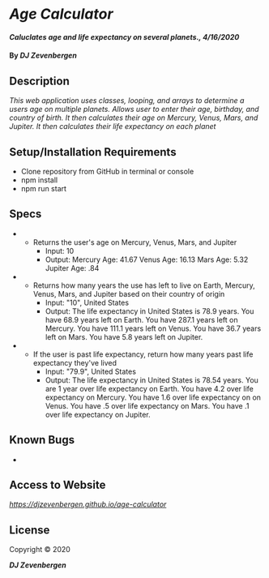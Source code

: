# _Age Calculator_

#### _Caluclates age and life expectancy on several planets., 4/16/2020_

#### By _**DJ Zevenbergen**_

## Description

_This web application uses classes, looping, and arrays to determine a users age on multiple planets. Allows user to enter their age, birthday, and country of birth. It then calculates their age on Mercury, Venus, Mars, and Jupiter. It then calculates their life expectancy on each planet_

## Setup/Installation Requirements

* Clone repository from GitHub in terminal or console
* npm install
* npm run start


## Specs

* - Returns the user's age on Mercury, Venus, Mars, and Jupiter
    * Input: 10 
    * Output: Mercury Age: 41.67
              Venus Age: 16.13
              Mars Age: 5.32
              Jupiter Age: .84


* - Returns how many years the use has left to live on Earth, Mercury, Venus, Mars, and Jupiter based on their country of origin 
    * Input: "10",  United States
    * Output: The life expectancy in United States is 78.9 years.
              You have 68.9 years left on Earth.
              You have 287.1 years left on Mercury.
              You have 111.1 years left on Venus.
              You have 36.7 years left on Mars.
              You have 5.8 years left on Jupiter.

* - If the user is past life expectancy, return how many years past life expectancy they've lived
    * Input: "79.9",  United States
    * Output: The life expectancy in United States is 78.54 years.
              You are 1 year over life expectancy on Earth.
              You have 4.2 over life expectancy on Mercury.
              You have 1.6 over life expectancy on on Venus.
              You have .5 over life expectancy on Mars.
              You have .1 over life expectancy on Jupiter.


## Known Bugs
- 


## Access to Website

_https://djzevenbergen.github.io/age-calculator_

## License

Copyright © 2020

**_DJ Zevenbergen_**
